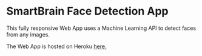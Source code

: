 # SmartBrain Face Detection App

This fully responsive Web App uses a Machine Learning API to detect faces from any images.

The Web App is hosted on Heroku [here.](https://smart-brain-app5.herokuapp.com/)
